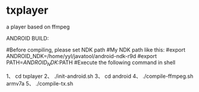 txplayer
========

a player based on ffmpeg


ANDROID BUILD:

#Before compiling, please set NDK path
#My NDK path like this:
#export ANDROID_NDK=/home/yyl/javatool/android-ndk-r9d
#export PATH=${ANDROID_NDK}:$PATH
#Execute the following command in shell 

1、 cd txplayer
2、 ./init-android.sh
3、 cd android
4、 ./compile-ffmpeg.sh armv7a
5、 ./compile-tx.sh

